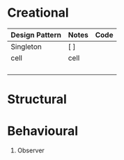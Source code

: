 

# Creational 


| Design Pattern | Notes | Code |
| ------ | ------ | ------ |
| Singleton | [ ]| |
| cell | cell |  |
|||
|||
|||
|||






# Structural 


# Behavioural

1. Observer